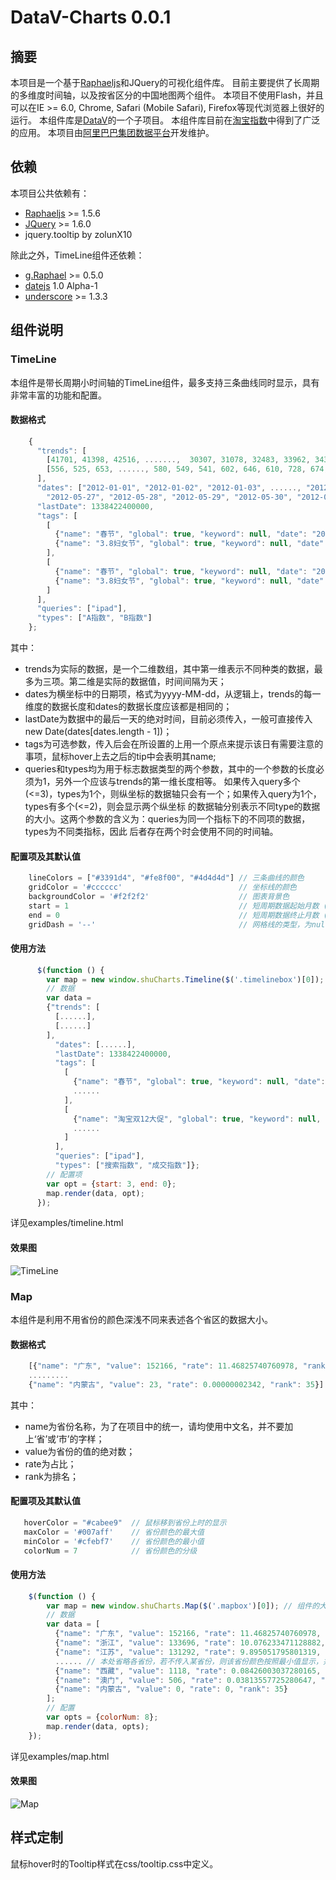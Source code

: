 DataV-Charts 0.0.1
==========

摘要
----------
本项目是一个基于[Raphaeljs](http://raphaeljs.com/)和JQuery的可视化组件库。
目前主要提供了长周期的多维度时间轴，以及按省区分的中国地图两个组件。
本项目不使用Flash，并且可以在IE >= 6.0, Chrome, Safari (Mobile Safari), Firefox等现代浏览器上很好的运行。
本组件库是[DataV](https://github.com/TBEDP/datavjs)的一个子项目。
本组件库目前在[淘宝指数](http://shu.taobao.com)中得到了广泛的应用。
本项目由[阿里巴巴集团数据平台](http://www.alidata.org)开发维护。

依赖
----------
本项目公共依赖有：
* [Raphaeljs](http://raphaeljs.com/) >= 1.5.6
* [JQuery](http://jquery.com/) >= 1.6.0
* jquery.tooltip by zolunX10

除此之外，TimeLine组件还依赖：
* [g.Raphael](http://g.raphaeljs.com) >= 0.5.0
* [datejs](http://www.datejs.com/) 1.0 Alpha-1
* [underscore](http://underscorejs.org/) >= 1.3.3

组件说明
----------

### TimeLine

本组件是带长周期小时间轴的TimeLine组件，最多支持三条曲线同时显示，具有非常丰富的功能和配置。

#### 数据格式
```js
    {
      "trends": [
        [41701, 41398, 42516, .......,  30307, 31078, 32483, 33962, 34363, 33021, 32563, 30821, 30711],
        [556, 525, 653, ......, 580, 549, 541, 602, 646, 610, 728, 674, 533]
      ],
      "dates": ["2012-01-01", "2012-01-02", "2012-01-03", ......, "2012-05-23", "2012-05-24", "2012-05-25", "2012-05-26",
        "2012-05-27", "2012-05-28", "2012-05-29", "2012-05-30", "2012-05-31"],
      "lastDate": 1338422400000,
      "tags": [
        [
          {"name": "春节", "global": true, "keyword": null, "date": "2012-01-23"},
          {"name": "3.8妇女节", "global": true, "keyword": null, "date": "2012-03-08"}
        ],
        [
          {"name": "春节", "global": true, "keyword": null, "date": "2012-01-23"},
          {"name": "3.8妇女节", "global": true, "keyword": null, "date": "2012-03-08"}
        ]
      ],
      "queries": ["ipad"],
      "types": ["A指数", "B指数"]
    };
```
其中：
* trends为实际的数据，是一个二维数组，其中第一维表示不同种类的数据，最多为三项。第二维是实际的数据值，时间间隔为天；
* dates为横坐标中的日期项，格式为yyyy-MM-dd，从逻辑上，trends的每一维度的数据长度和dates的数据长度应该都是相同的；
* lastDate为数据中的最后一天的绝对时间，目前必须传入，一般可直接传入 new Date(dates[dates.length - 1])；
* tags为可选参数，传入后会在所设置的上用一个原点来提示该日有需要注意的事项，鼠标hover上去之后的tip中会表明其name;
* queries和types均为用于标志数据类型的两个参数，其中的一个参数的长度必须为1，另外一个应该与trends的第一维长度相等。
  如果传入query多个(<=3)，types为1个，则纵坐标的数据轴只会有一个；如果传入query为1个，types有多个(<=2)，则会显示两个纵坐标
  的数据轴分别表示不同type的数据的大小。这两个参数的含义为：queries为同一个指标下的不同项的数据，types为不同类指标，因此
  后者存在两个时会使用不同的时间轴。

#### 配置项及其默认值
```js
    lineColors = ["#3391d4", "#fe8f00", "#4d4d4d"] // 三条曲线的颜色
    gridColor = '#cccccc'                          // 坐标线的颜色
    backgroundColor = '#f2f2f2'                    // 图表背景色
    start = 1                                      // 短周期数据起始月数 (到长周期数据最后一个月的月数差)
    end = 0                                        // 短周期数据终止月数 (到长周期数据最后一个月的月数差)
    gridDash = '--'                                // 网格线的类型，为null时是直线，'.' '--'等为不同的虚线
```
#### 使用方法
```js
      $(function () {
        var map = new window.shuCharts.Timeline($('.timelinebox')[0]); // 组件的大小会根据容器大小自适应，但TimeLine组件不应小于400*250px
        // 数据
        var data =
        {"trends": [
          [......],
          [......]
        ],
          "dates": [......],
          "lastDate": 1338422400000,
          "tags": [
            [
              {"name": "春节", "global": true, "keyword": null, "date": "2012-01-23"},
              ......
            ],
            [
              {"name": "淘宝双12大促", "global": true, "keyword": null, "date": "2011-12-12"},
              ......
            ]
          ],
          "queries": ["ipad"],
          "types": ["搜索指数", "成交指数"]};
        // 配置项
        var opt = {start: 3, end: 0};
        map.render(data, opt);
      });
```
详见examples/timeline.html

#### 效果图

![TimeLine](http://img02.taobaocdn.com/tps/i2/T1Dd6LXcxoXXa03TE4-766-392.png)

### Map

本组件是利用不用省份的颜色深浅不同来表述各个省区的数据大小。

#### 数据格式
```js
    [{"name": "广东", "value": 152166, "rate": 11.46825740760978, "rank": 1},
    .........
    {"name": "内蒙古", "value": 23, "rate": 0.00000002342, "rank": 35}]
```

其中：
* name为省份名称，为了在项目中的统一，请均使用中文名，并不要加上‘省’或‘市’的字样；
* value为省份的值的绝对数；
* rate为占比；
* rank为排名；

#### 配置项及其默认值
```js
   hoverColor = "#cabee9"  // 鼠标移到省份上时的显示
   maxColor = '#007aff'    // 省份颜色的最大值
   minColor = '#cfebf7'    // 省份颜色的最小值
   colorNum = 7            // 省份颜色的分级
```
#### 使用方法
```js
    $(function () {
        var map = new window.shuCharts.Map($('.mapbox')[0]); // 组件的大小会根据容器大小自适应，但Map组件不应小于350*350px
        // 数据
        var data = [
          {"name": "广东", "value": 152166, "rate": 11.46825740760978, "rank": 1},
          {"name": "浙江", "value": 133696, "rate": 10.076233471128882, "rank": 2},
          {"name": "江苏", "value": 131292, "rate": 9.895051795801319, "rank": 3},
          ...... // 本处省略各省份，若不传入某省份，则该省份颜色按照最小值显示，并且鼠标hover时无效果
          {"name": "西藏", "value": 1118, "rate": 0.08426003037280165, "rank": 33},
          {"name": "澳门", "value": 506, "rate": 0.03813557725280647, "rank": 34},
          {"name": "内蒙古", "value": 0, "rate": 0, "rank": 35}
        ];
        // 配置
        var opts = {colorNum: 8};
        map.render(data, opts);
    });
```
详见examples/map.html

#### 效果图

![Map](http://img03.taobaocdn.com/tps/i3/T1m22LXc0nXXbNj_3g-388-345.png)



样式定制
----------

鼠标hover时的Tooltip样式在css/tooltip.css中定义。

